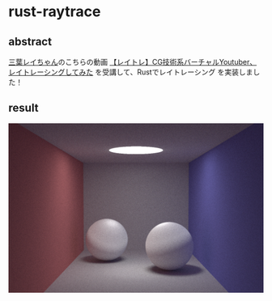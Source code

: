 # rust-raytrace
## abstract
[三葉レイちゃん]()のこちらの動画
[【レイトレ】CG技術系バーチャルYoutuber、レイトレーシングしてみた](https://www.youtube.com/watch?v=4XeJEDuhyPs&t=379s)
を受講して、Rustでレイトレーシング を実装しました！

## result
![result.png](result.png)